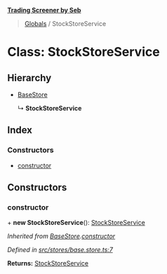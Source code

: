 **[Trading Screener by Seb](../README.md)**

> [Globals](../globals.md) / StockStoreService

# Class: StockStoreService

## Hierarchy

* [BaseStore](basestore.md)

  ↳ **StockStoreService**

## Index

### Constructors

* [constructor](stockstoreservice.md#constructor)

## Constructors

### constructor

\+ **new StockStoreService**(): [StockStoreService](stockstoreservice.md)

*Inherited from [BaseStore](basestore.md).[constructor](basestore.md#constructor)*

*Defined in [src/stores/base.store.ts:7](https://github.com/wiewiur667/TradingScreener/blob/0537031/src/stores/base.store.ts#L7)*

**Returns:** [StockStoreService](stockstoreservice.md)

